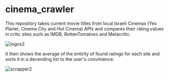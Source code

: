# cinema_crawler
This repository takes current movie titles from local Israeli Cinemas (Yes Planet, Cinema City and Hot Cinema) APIs and compares their rating values in critic sites such as IMDB, RottenTomatoes and Metacritic.

![logos2](https://user-images.githubusercontent.com/99733108/236649351-26463c1b-f007-43c5-a8ee-781648812478.png)

It then shows the average of the entirity of found ratings for each site and sorts it in a decending list to the user's convinience.

![scrapper2](https://user-images.githubusercontent.com/99733108/236649359-cfad823d-e8a4-435e-8720-564d6a71965e.png)
